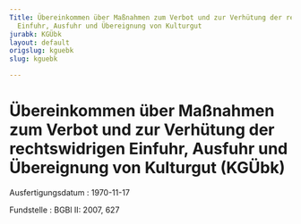 ```yaml
---
Title: Übereinkommen über Maßnahmen zum Verbot und zur Verhütung der rechtswidrigen
  Einfuhr, Ausfuhr und Übereignung von Kulturgut
jurabk: KGÜbk
layout: default
origslug: kguebk
slug: kguebk

---
```


# Übereinkommen über Maßnahmen zum Verbot und zur Verhütung der rechtswidrigen Einfuhr, Ausfuhr und Übereignung von Kulturgut (KGÜbk)

Ausfertigungsdatum
:   1970-11-17

Fundstelle
:   BGBl II: 2007, 627

